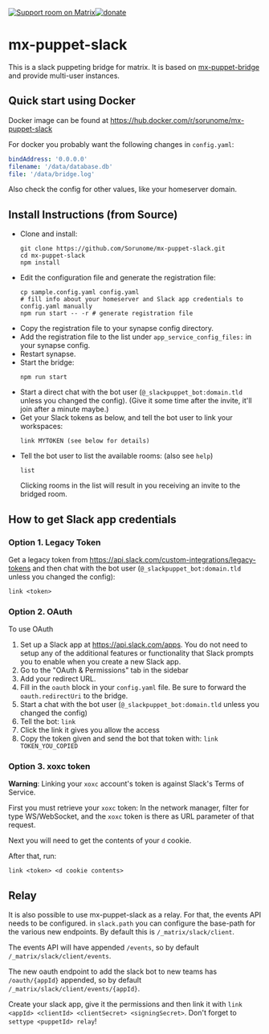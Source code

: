 [![Support room on Matrix](https://img.shields.io/matrix/mx-puppet-bridge:sorunome.de.svg?label=%23mx-puppet-bridge%3Asorunome.de&logo=matrix&server_fqdn=sorunome.de)](https://matrix.to/#/#mx-puppet-bridge:sorunome.de)[![donate](https://liberapay.com/assets/widgets/donate.svg)](https://liberapay.com/Sorunome/donate)

# mx-puppet-slack
This is a slack puppeting bridge for matrix. It is based on [mx-puppet-bridge](https://github.com/Sorunome/mx-puppet-bridge) and provide multi-user instances.

## Quick start using Docker

Docker image can be found at https://hub.docker.com/r/sorunome/mx-puppet-slack

For docker you probably want the following changes in `config.yaml`:

```yaml
bindAddress: '0.0.0.0'
filename: '/data/database.db'
file: '/data/bridge.log'
```

Also check the config for other values, like your homeserver domain.

## Install Instructions (from Source)

*   Clone and install:
    ```
    git clone https://github.com/Sorunome/mx-puppet-slack.git
    cd mx-puppet-slack
    npm install
    ```
*   Edit the configuration file and generate the registration file:
    ```
    cp sample.config.yaml config.yaml
    # fill info about your homeserver and Slack app credentials to config.yaml manually
    npm run start -- -r # generate registration file
    ```
*   Copy the registration file to your synapse config directory.
*   Add the registration file to the list under `app_service_config_files:` in your synapse config.
*   Restart synapse.
*   Start the bridge:
    ```
    npm run start
    ```
*   Start a direct chat with the bot user (`@_slackpuppet_bot:domain.tld` unless you changed the config).
    (Give it some time after the invite, it'll join after a minute maybe.)
*   Get your Slack tokens as below, and tell the bot user to link your workspaces:
    ```
    link MYTOKEN (see below for details)
    ```
*   Tell the bot user to list the available rooms: (also see `help`)
    ```
    list
    ```
    Clicking rooms in the list will result in you receiving an invite to the bridged room.

## How to get Slack app credentials

### Option 1. Legacy Token
Get a legacy token from https://api.slack.com/custom-integrations/legacy-tokens and then chat with the bot user (`@_slackpuppet_bot:domain.tld` unless you changed the config):
```
link <token>
```

### Option 2. OAuth
To use OAuth
1. Set up a Slack app at https://api.slack.com/apps. You do not need to setup any
of the additional features or functionality that Slack prompts you to enable when you 
create a new Slack app.
1. Go to the "OAuth & Permissions" tab in the sidebar
1. Add your redirect URL.
1. Fill in the `oauth` block in your `config.yaml` file. Be sure to forward the `oauth.redirectUri` to the bridge.
1. Start a chat with the bot user (`@_slackpuppet_bot:domain.tld` unless you changed the config)
1. Tell the bot: `link`
1. Click the link it gives you allow the access
1. Copy the token given and send the bot that token with: `link TOKEN_YOU_COPIED`

### Option 3. xoxc token
**Warning**: Linking your `xoxc` account's token is against Slack's Terms of Service.

First you must retrieve your `xoxc` token: In the network manager, filter for type WS/WebSocket, and the `xoxc` token is there as URL parameter of that request.

Next you will need to get the contents of your `d` cookie.

After that, run:
```
link <token> <d cookie contents>
```

## Relay
It is also possible to use mx-puppet-slack as a relay. For that, the events API needs to be configured. in `slack.path` you can configure the base-path for the various new endpoints. By default this is `/_matrix/slack/client`.

The events API will have appended `/events`, so by default `/_matrix/slack/client/events`.

The new oauth endpoint to add the slack bot to new teams has `/oauth/{appId}` appended, so by default `/_matrix/slack/client/events/{appId}`.

Create your slack app, give it the permissions and then link it with `link <appId> <clientId> <clientSecret> <signingSecret>`. Don't forget to `settype <puppetId> relay`!
